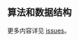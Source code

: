 ## 算法和数据结构

更多内容详见 [issues](https://github.com/ShannonChenCHN/algorithm-and-data-structure/issues)。
